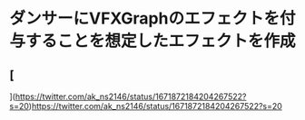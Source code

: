 # ダンサーにVFXGraphのエフェクトを付与することを想定したエフェクトを作成

## [
](https://twitter.com/ak_ns2146/status/1671872184204267522?s=20)https://twitter.com/ak_ns2146/status/1671872184204267522?s=20
